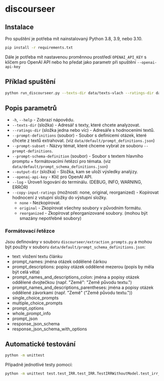 # discourseer

## Instalace
Pro spuštění je potřeba mít nainstalovaný Python 3.8, 3.9, nebo 3.10.
```bash
pip install -r requirements.txt
```
Dále je potřeba mít nastavenou proměnnou prostředí `OPENAI_API_KEY` s klíčem pro OpenAI API nebo ho předat jako parametr při spuštění `--openai-api-key`

## Příklad spuštění
```bash
python run_discourseer.py --texts-dir data/texts-vlach --ratings-dir data/texts-vlach-ratings/ --openai-api-key sk-ZmfV3vvo19y...
```

## Popis parametrů
- `-h`, `--help` - Zobrazí nápovědu.
- `--texts-dir` (složka) - Adresář s texty, které chcete analyzovat.
- `--ratings-dir` (složka jedna nebo víc) - Adresáře s hodnoceními textů.
- `--prompt-definitions` (soubor) - Soubor s definicemi otázek, které chcete z textů extrahovat. (viz `data/default/prompt_definitions.json`)
- `--prompt-subset` - Názvy témat, které chceme vybrat ze souboru `--prompt-definitions`.
- `--prompt-schema-definition` (soubor) - Soubor s textem hlavního promptu + formátovacími řetězci pro témata. (viz `data/default/prompt_schema_definitions.json`)
- `--output-dir` (složka) - Složka, kam se uloží výsledky analýzy.
- `--openai-api-key` - Klíč pro OpenAI API.
- `--log` - Úroveň logování do terminálu. (DEBUG, INFO, WARNING, ERROR)
- `--copy-input-ratings` (možnosti: none, original, reorganized) - Kopírovat hodnocení z vstupní složky do výstupní složky.
  - `none` - Nezkopírovat.
  - `original` - Zkopírovat všechny soubory v původním formátu.
  - `reorganized` - Zkopírovat přeorganizované soubory. (mohou být smazány nepotřebné soubory)

### Formátovací řetězce
Jsou definovány v souboru `discourseer/extraction_prompts.py` a mohou být použity v souboru `data/default/prompt_schema_definitions.json`:  

- text: vložení textu článku
- prompt_names: jména otázek oddělené čárkou
- prompt_descriptions: popisy otázek oddělené mezerou (popis by měla být celá věta)
- prompt_names_and_descriptions_colon: jména a popisy otázek oddělené dvojtečkou (např. "Země": "Země původu textu.") 
- prompt_names_and_descriptions_parentheses: jména a popisy otázek oddělené závorkami (např. "Země" ("Země původu textu."))
- single_choice_prompts
- multiple_choice_prompts
- prompt_options
- whole_prompt_info
- prompt_json
- response_json_schema
- response_json_schema_with_options

## Automatické testování
```bash
python -m unittest
```
Případně jednotlivé testy pomocí:
```bash
python -m unittest test.test_IRR.test_IRR.TestIRRWithoutModel.test_irr_equal
```
